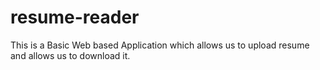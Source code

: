 # resume-reader
This is a Basic Web based Application which allows us to upload resume and allows us to download it.
